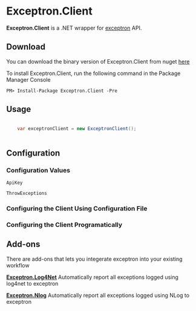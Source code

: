 # Exceptron.Client #

**Exceptron.Client** is a .NET wrapper for [exceptron](https://www.exceptron.com "exceptron") API.

## Download ##

You can download the binary version of Exceptron.Client from nuget [here](http://nuget.org/packages/exceptron.client "here")

To install Exceptron.Client, run the following command in the Package Manager Console

`PM> Install-Package Exceptron.Client -Pre`

## Usage ##
```csharp

	var exceptronClient = new ExceptronClient();
	
```

## Configuration ##

### Configuration Values ###
`ApiKey`

`ThrowExceptions`



### Configuring the Client Using Configuration File ###

### Configuring the Client Programatically ###



## Add-ons ##
There are add-ons that lets you integerate exceptron into your existing workflow

**[Exceptron.Log4Net](https://github.com/Exceptron/Exceptron.Log4Net "Exceptron.Log4Net")** Automatically report all exceptions logged using log4net to exceptron

**[Exceptron.Nlog](https://github.com/Exceptron/Exceptron.Log4Net "Exceptron.Nlog")** Automatically report all exceptions logged using NLog to exceptron